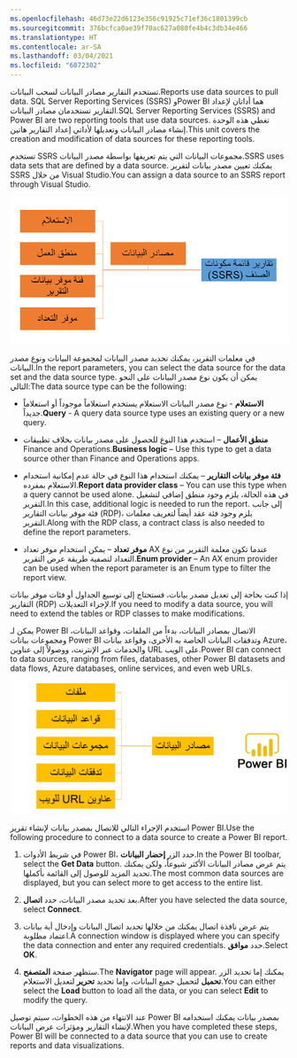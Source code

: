```yaml
---
ms.openlocfilehash: 46d73e22d6123e356c91925c71ef36c1801399cb
ms.sourcegitcommit: 376bcfca0ae39f70ac627a080fe4b4c3db34e466
ms.translationtype: HT
ms.contentlocale: ar-SA
ms.lasthandoff: 03/04/2021
ms.locfileid: "6072302"
---
```

<span data-ttu-id="16c1b-101">تستخدم التقارير مصادر البيانات لسحب البيانات.</span><span class="sxs-lookup"><span data-stu-id="16c1b-101">Reports use data sources to pull data.</span></span> <span data-ttu-id="16c1b-102">SQL Server Reporting Services (SSRS) وPower BI هما أداتان لإعداد التقارير تستخدمان مصادر البيانات.</span><span class="sxs-lookup"><span data-stu-id="16c1b-102">SQL Server Reporting Services (SSRS) and Power BI are two reporting tools that use data sources.</span></span> <span data-ttu-id="16c1b-103">تغطي هذه الوحدة إنشاء مصادر البيانات وتعديلها لأداتي إعداد التقارير هاتين.</span><span class="sxs-lookup"><span data-stu-id="16c1b-103">This unit covers the creation and modification of data sources for these reporting tools.</span></span>

<span data-ttu-id="16c1b-104">تستخدم SSRS مجموعات البيانات التي يتم تعريفها بواسطة مصدر البيانات.</span><span class="sxs-lookup"><span data-stu-id="16c1b-104">SSRS uses data sets that are defined by a data source.</span></span> <span data-ttu-id="16c1b-105">يمكنك تعيين مصدر بيانات لتقرير SSRS من خلال Visual Studio.</span><span class="sxs-lookup"><span data-stu-id="16c1b-105">You can assign a data source to an SSRS report through Visual Studio.</span></span> 


![رسم تخطيطي لمصادر البيانات التي يمكن تعيينها إلى تقرير S S R S.](../media/data-sources.png)

<span data-ttu-id="16c1b-107">في معلمات التقرير، يمكنك تحديد مصدر البيانات لمجموعة البيانات ونوع مصدر البيانات.</span><span class="sxs-lookup"><span data-stu-id="16c1b-107">In the report parameters, you can select the data source for the data set and the data source type.</span></span> <span data-ttu-id="16c1b-108">يمكن أن يكون نوع مصدر البيانات على النحو التالي:</span><span class="sxs-lookup"><span data-stu-id="16c1b-108">The data source type can be the following:</span></span> 

- <span data-ttu-id="16c1b-109">**الاستعلام** - نوع مصدر البيانات الاستعلام يستخدم استعلاماً موجوداً أو استعلاماً جديداً.</span><span class="sxs-lookup"><span data-stu-id="16c1b-109">**Query** - A query data source type uses an existing query or a new query.</span></span>

- <span data-ttu-id="16c1b-110">**منطق الأعمال** – استخدم هذا النوع للحصول على مصدر بيانات بخلاف تطبيقات Finance and Operations.</span><span class="sxs-lookup"><span data-stu-id="16c1b-110">**Business logic** – Use this type to get a data source other than Finance and Operations apps.</span></span> 

- <span data-ttu-id="16c1b-111">**فئة موفر بيانات التقارير** – يمكنك استخدام هذا النوع في حالة عدم إمكانية استخدام الاستعلام بمفرده.</span><span class="sxs-lookup"><span data-stu-id="16c1b-111">**Report data provider class** – You can use this type when a query cannot be used alone.</span></span> <span data-ttu-id="16c1b-112">في هذه الحالة، يلزم وجود منطق إضافي لتشغيل التقرير.</span><span class="sxs-lookup"><span data-stu-id="16c1b-112">In this case, additional logic is needed to run the report.</span></span> <span data-ttu-id="16c1b-113">إلى جانب فئة موفر بيانات التقارير (RDP)، يلزم وجود فئة عقد أيضاً لتعريف معلمات التقرير.</span><span class="sxs-lookup"><span data-stu-id="16c1b-113">Along with the RDP class, a contract class is also needed to define the report parameters.</span></span> 

- <span data-ttu-id="16c1b-114">**موفر تعداد** – يمكن استخدام موفر تعداد AX عندما تكون معلمة التقرير من نوع التعداد لتصفية طريقة عرض التقرير.</span><span class="sxs-lookup"><span data-stu-id="16c1b-114">**Enum provider** – An AX enum provider can be used when the report parameter is an Enum type to filter the report view.</span></span>  

<span data-ttu-id="16c1b-115">إذا كنت بحاجة إلى تعديل مصدر بيانات، فستحتاج إلى توسيع الجداول أو فئات موفر بيانات التقارير (RDP) لإجراء التعديلات.</span><span class="sxs-lookup"><span data-stu-id="16c1b-115">If you need to modify a data source, you will need to extend the tables or RDP classes to make modifications.</span></span>

<span data-ttu-id="16c1b-116">يمكن لـ Power BI الاتصال بمصادر البيانات، بدءاً من الملفات، وقواعد البيانات، ومجموعات بيانات Power BI وتدفقات البيانات الخاصة به الأخرى، وقواعد بيانات Azure، والخدمات عبر الإنترنت، ووصولاً إلى عناوين URL على الويب.</span><span class="sxs-lookup"><span data-stu-id="16c1b-116">Power BI can connect to data sources, ranging from files, databases, other Power BI datasets and data flows, Azure databases, online services, and even web URLs.</span></span> 

![رسم تخطيطي لمصادر البيانات التي يمكن لـ Power B I الاتصال بها.](../media/power-bi-data.png)

<span data-ttu-id="16c1b-118">استخدم الإجراء التالي للاتصال بمصدر بيانات لإنشاء تقرير Power BI.</span><span class="sxs-lookup"><span data-stu-id="16c1b-118">Use the following procedure to connect to a data source to create a Power BI report.</span></span>

1.  <span data-ttu-id="16c1b-119">في شريط الأدوات Power BI، حدد الزر **إحضار البيانات**.</span><span class="sxs-lookup"><span data-stu-id="16c1b-119">In the Power BI toolbar, select the **Get Data** button.</span></span> <span data-ttu-id="16c1b-120">يتم عرض مصادر البيانات الأكثر شيوعاً، ولكن يمكنك تحديد المزيد للوصول إلى القائمة بأكملها.</span><span class="sxs-lookup"><span data-stu-id="16c1b-120">The most common data sources are displayed, but you can select more to get access to the entire list.</span></span>

2.  <span data-ttu-id="16c1b-121">بعد تحديد مصدر البيانات، حدد **اتصال**.</span><span class="sxs-lookup"><span data-stu-id="16c1b-121">After you have selected the data source, select **Connect**.</span></span>

3.  <span data-ttu-id="16c1b-122">يتم عرض نافذة اتصال يمكنك من خلالها تحديد اتصال البيانات وإدخال أية بيانات اعتماد مطلوبة.</span><span class="sxs-lookup"><span data-stu-id="16c1b-122">A connection window is displayed where you can specify the data connection and enter any required credentials.</span></span> <span data-ttu-id="16c1b-123">حدد **موافق**.</span><span class="sxs-lookup"><span data-stu-id="16c1b-123">Select **OK**.</span></span>

4.  <span data-ttu-id="16c1b-124">ستظهر صفحة **‏‏المتصفح**.</span><span class="sxs-lookup"><span data-stu-id="16c1b-124">The **Navigator** page will appear.</span></span> <span data-ttu-id="16c1b-125">يمكنك إما تحديد الزر **تحميل** لتحميل جميع البيانات، وإما تحديد **تحرير** لتعديل الاستعلام.</span><span class="sxs-lookup"><span data-stu-id="16c1b-125">You can either select the **Load** button to load all the data, or you can select **Edit** to modify the query.</span></span>

<span data-ttu-id="16c1b-126">عند الانتهاء من هذه الخطوات، سيتم توصيل Power BI بمصدر بيانات يمكنك استخدامه لإنشاء التقارير ومؤثرات عرض البيانات.</span><span class="sxs-lookup"><span data-stu-id="16c1b-126">When you have completed these steps, Power BI will be connected to a data source that you can use to create reports and data visualizations.</span></span>

